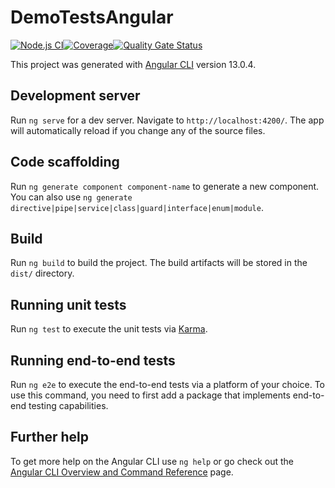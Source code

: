 # DemoTestsAngular

[![Node.js CI](https://github.com/bero-semifir/Angular-jest-calculatrice/actions/workflows/node.js.yml/badge.svg)](https://github.com/bero-semifir/Angular-jest-calculatrice/actions/workflows/node.js.yml)[![Coverage](https://sonarcloud.io/api/project_badges/measure?project=bero-semifir_Angular-jest-calculatrice&metric=coverage)](https://sonarcloud.io/summary/new_code?id=bero-semifir_Angular-jest-calculatrice)[![Quality Gate Status](https://sonarcloud.io/api/project_badges/measure?project=bero-semifir_Angular-jest-calculatrice&metric=alert_status)](https://sonarcloud.io/summary/new_code?id=bero-semifir_Angular-jest-calculatrice)

This project was generated with [Angular CLI](https://github.com/angular/angular-cli) version 13.0.4.

## Development server

Run `ng serve` for a dev server. Navigate to `http://localhost:4200/`. The app will automatically reload if you change any of the source files.

## Code scaffolding

Run `ng generate component component-name` to generate a new component. You can also use `ng generate directive|pipe|service|class|guard|interface|enum|module`.

## Build

Run `ng build` to build the project. The build artifacts will be stored in the `dist/` directory.

## Running unit tests

Run `ng test` to execute the unit tests via [Karma](https://karma-runner.github.io).

## Running end-to-end tests

Run `ng e2e` to execute the end-to-end tests via a platform of your choice. To use this command, you need to first add a package that implements end-to-end testing capabilities.

## Further help

To get more help on the Angular CLI use `ng help` or go check out the [Angular CLI Overview and Command Reference](https://angular.io/cli) page.
